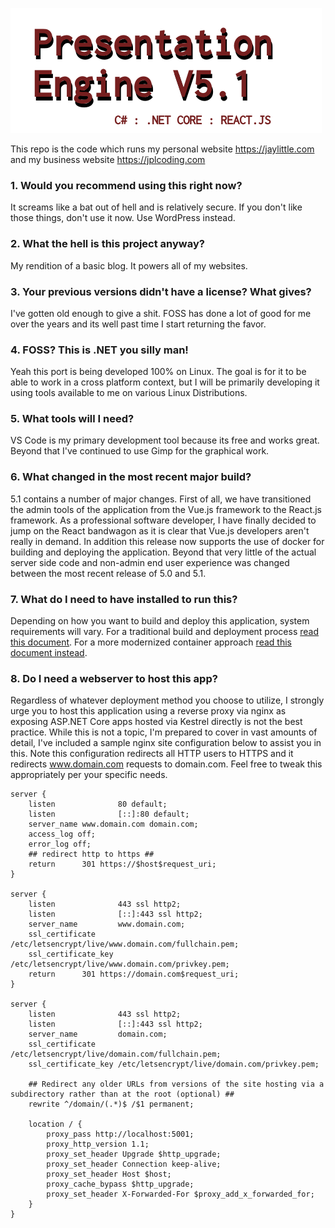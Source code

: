 ![Presentation Engine 5.1 Logo](./PEngine.Core.Web/wwwroot/images/system/pengine_logo5.png)

This repo is the code which runs my personal website https://jaylittle.com and my business website https://jplcoding.com

### 1. Would you recommend using this right now?

It screams like a bat out of hell and is relatively secure. If you don't like those things, don't use it now.  Use WordPress instead.

### 2. What the hell is this project anyway?

My rendition of a basic blog.  It powers all of my websites.

### 3. Your previous versions didn't have a license? What gives?

I've gotten old enough to give a shit. FOSS has done a lot of good for me over the years and its well past time I start returning the favor.

### 4. FOSS? This is .NET you silly man!

Yeah this port is being developed 100% on Linux.  The goal is for it to be able to work in a cross platform context, but I will be primarily developing it using tools available to me on various Linux Distributions.

### 5. What tools will I need?

VS Code is my primary development tool because its free and works great. Beyond that I've continued to use Gimp for the graphical work.

### 6. What changed in the most recent major build?

5.1 contains a number of major changes.  First of all, we have transitioned the admin tools of the application from the Vue.js framework to the React.js framework.  As a professional software developer, I have finally decided to jump on the React bandwagon as it is clear that Vue.js developers aren't really in demand.  In addition this release now supports the use of docker for building and deploying the application.  Beyond that very little of the actual server side code and non-admin end user experience was changed between the most recent release of 5.0 and 5.1.

### 7. What do I need to have installed to run this?

Depending on how you want to build and deploy this application, system requirements will vary.  For a traditional build and deployment process [read this document](Docs/BUILD.md).  For a more modernized container approach [read this document instead](Docs/DOCKER.md).

### 8. Do I need a webserver to host this app?

Regardless of whatever deployment method you choose to utilize, I strongly urge you to host this application using a reverse proxy via nginx as exposing ASP.NET Core apps hosted via Kestrel directly is not the best practice.  While this is not a topic, I'm prepared to cover in vast amounts of detail, I've included a sample nginx site configuration below to assist you in this.  Note this configuration redirects all HTTP users to HTTPS and it redirects www.domain.com requests to domain.com.  Feel free to tweak this appropriately per your specific needs.

    server {
        listen              80 default;
        listen              [::]:80 default;
        server_name www.domain.com domain.com;
        access_log off;
        error_log off;
        ## redirect http to https ##
        return      301 https://$host$request_uri;
    }

    server {
        listen              443 ssl http2;
        listen              [::]:443 ssl http2;
        server_name         www.domain.com;
        ssl_certificate     /etc/letsencrypt/live/www.domain.com/fullchain.pem;
        ssl_certificate_key /etc/letsencrypt/live/www.domain.com/privkey.pem;
        return      301 https://domain.com$request_uri;
    }

    server {
        listen              443 ssl http2;
        listen              [::]:443 ssl http2;
        server_name         domain.com;
        ssl_certificate     /etc/letsencrypt/live/domain.com/fullchain.pem;
        ssl_certificate_key /etc/letsencrypt/live/domain.com/privkey.pem;

        ## Redirect any older URLs from versions of the site hosting via a subdirectory rather than at the root (optional) ##
        rewrite ^/domain/(.*)$ /$1 permanent;

        location / {
            proxy_pass http://localhost:5001;
            proxy_http_version 1.1;
            proxy_set_header Upgrade $http_upgrade;
            proxy_set_header Connection keep-alive;
            proxy_set_header Host $host;
            proxy_cache_bypass $http_upgrade;
            proxy_set_header X-Forwarded-For $proxy_add_x_forwarded_for;
        }
    }
